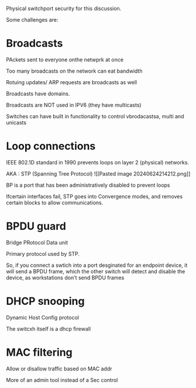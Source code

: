 Physical switchport security for this discussion.


Some challenges are:
# Broadcasts
PAckets sent to everyone onthe netwprk at once

Too many broadcasts on the network can eat bandwidth

Rotuing updates/ ARP requests are broadcasts as well

Broadcasts have domains. 

Broadcasts are NOT used in IPV6 (they have multicasts)

Switches can have built in functionality to control vbrodacastsa, multi and unicasts

# Loop connections

IEEE 802.1D standard in 1990 prevents loops on layer 2 (physical) networks.

AKA : STP (Spanning Tree Protocol)
![[Pasted image 20240624214212.png]]

BP is a port that has been administratively disabled to prevent loops 

Ifcertain interfaces fail, STP goes into Convergence modes, and removes certain blocks to allow communications.

# BPDU guard
Bridge PRotocol Data unit

Primary protocol used by STP.

So, if you connect a swtich into a port desginated for an endpoint device, it will send a BPDU frame, which the other switch will detect and disable the device, as workstations don't send BPDU frames 

# DHCP snooping

Dynamic Host Config protocol

The  switcxh itself is a dhcp firewall

# MAC filtering

Allow or disallow traffic based on MAC addr

More of an admin tool instead of a Sec control





